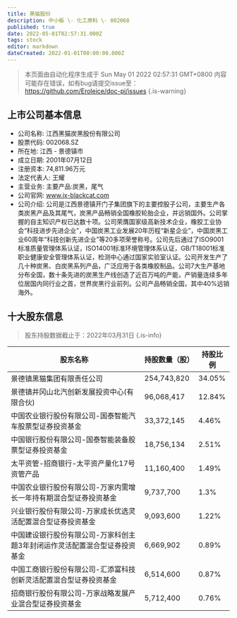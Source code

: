 ```yaml
---
title: 黑猫股份
description: 中小板 \- 化工原料 \- 002068
published: true
date: 2022-05-01T02:57:31.000Z
tags: stock
editor: markdown
dateCreated: 2022-01-01T00:00:00.000Z
---
```


> 本页面由自动化程序生成于 Sun May 01 2022 02:57:31 GMT+0800
> 内容可能存在错误，如有bug请提交issue至：https://github.com/Eroleice/doc-pi/issues
{.is-warning}

## 上市公司基本信息
- 公司名称: 江西黑猫炭黑股份有限公司
- 股票代码: 002068.SZ
- 所在地: 江西 - 景德镇市
- 成立日期: 2001年07月12日
- 注册资本: 74,811.96万元
- 法定代表人: 王耀
- 主营业务: 主要产品:炭黑，尾气
- 公司官网: www.jx-blackcat.com
- 公司介绍: 公司是江西景德镇开门子集团旗下的主要控股子公司，主要生产各类炭黑产品及其尾气，炭黑产品畅销全国橡胶轮胎企业，并远销国外。公司掌握的自主知识产权已达数十项。公司荣膺国家级高新技术企业，橡胶工业协会“科技进步先进企业”，中国炭黑工业发展20年历程“新星企业”，中国炭黑工业60周年“科技创新先进企业”等20多项荣誉称号。公司先后通过了ISO9001标准质量管理体系认证，ISO14001标准环境管理体系认证，GB/T18001标准职业健康安全管理体系认证，检测中心通过国家实验室认证。公司开发生产了几十种炭黑、白炭黑系列产品，广泛应用于各类橡胶制品。公司7大生产基地分布全国，数十条先进的炭黑生产线创造了近百万吨的产能，产销量连续多年位居国内同行业之首，世界炭黑行业前列。公司产品畅销全国，其中40%远销海外。


## 十大股东信息
> 股东持股数据截止于：2022年03月31日
{.is-info}

| 股东名称 | 持股数量（股） | 持股比例 |
| --- | --- | --- |
| 景德镇黑猫集团有限责任公司 | 254,743,820 | 34.05% |
| 景德镇井冈山北汽创新发展投资中心(有限合伙) | 96,068,417 | 12.84% |
| 中国农业银行股份有限公司-国泰智能汽车股票型证券投资基金 | 33,372,145 | 4.46% |
| 中国银行股份有限公司-国泰智能装备股票型证券投资基金 | 18,756,134 | 2.51% |
| 太平资管-招商银行-太平资产量化17号资管产品 | 11,160,400 | 1.49% |
| 中国农业银行股份有限公司-万家内需增长一年持有期混合型证券投资基金 | 9,737,700 | 1.3% |
| 兴业银行股份有限公司-万家成长优选灵活配置混合型证券投资基金 | 9,093,600 | 1.22% |
| 中国建设银行股份有限公司-万家科创主题3年封闭运作灵活配置混合型证券投资基金 | 6,669,902 | 0.89% |
| 中国工商银行股份有限公司-汇添富科技创新灵活配置混合型证券投资基金 | 6,514,600 | 0.87% |
| 招商银行股份有限公司-万家战略发展产业混合型证券投资基金 | 5,712,400 | 0.76% |




